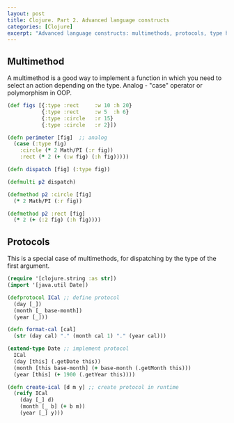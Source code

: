 ```yaml
---
layout: post
title: Clojure. Part 2. Advanced language constructs
categories: [Clojure]
excerpt: "Advanced language constructs: multimethods, protocols, type hint, EDN and etc."
---
```

## Multimethod

A multimethod is a good way to implement a function in which you need to select an action depending on the type. Analog - "case" operator or polymorphism in OOP.

``` clojure
(def figs [{:type :rect     :w 10 :h 20}
           {:type :rect     :w 5  :h 6}
           {:type :circle   :r 15}
           {:type :circle   :r 2}])

(defn perimeter [fig]  ;; analog
  (case (:type fig)
    :circle (* 2 Math/PI (:r fig))
    :rect (* 2 (+ (:w fig) (:h fig)))))

(defn dispatch [fig] (:type fig))

(defmulti p2 dispatch)

(defmethod p2 :circle [fig]
  (* 2 Math/PI (:r fig))

(defmethod p2 :rect [fig]
  (* 2 (+ (:2 fig) (:h fig))))
```

## Protocols
This is a special case of multimethods, for dispatching by the type of the first argument.

``` clojure
(require '[clojure.string :as str])
(import '[java.util Date])

(defprotocol ICal ;; define protocol
  (day [_])
  (month [_ base-month])
  (year [_]))

(defn format-cal [cal]
  (str (day cal) "." (month cal 1) "." (year cal)))

(extend-type Date ;; implement protocol
  ICal
  (day [this] (.getDate this))
  (month [this base-month] (+ base-month (.getMonth this)))
  (year [this] (+ 1900 (.getYear this))))

(defn create-ical [d m y] ;; create protocol in runtime
  (reify ICal
    (day [_] d)
    (month [_ b] (+ b m))
    (year [_] y)))
```